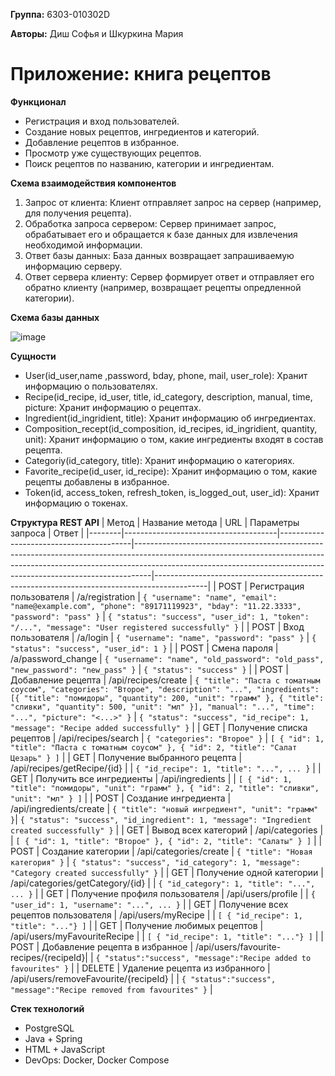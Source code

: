 **Группа:** 6303-010302D

**Авторы:** Диш Софья и Шкуркина Мария

# Приложение: книга рецептов

**Функционал**
- Регистрация и вход пользователей.
- Создание новых рецептов, ингредиентов и категорий.
- Добавление рецептов в избранное.
- Просмотр уже существующих рецептов.
- Поиск рецептов по названию, категории и ингредиентам.


**Схема взаимодействия компонентов**
1.	Запрос от клиента: Клиент отправляет запрос на сервер (например, для получения рецепта).
2.	Обработка запроса сервером: Сервер принимает запрос, обрабатывает его и обращается к базе данных для извлечения необходимой информации.
3.	Ответ базы данных: База данных возвращает запрашиваемую информацию серверу.
4.	Ответ сервера клиенту: Сервер формирует ответ и отправляет его обратно клиенту (например, возвращает рецепты опредленной категории).


**Схема базы данных**

![image](https://github.com/user-attachments/assets/78e4eae9-8cdd-4e9b-8d25-1701c48ae650)



**Сущности**
- User(id_user,name ,password, bday, phone, mail, user_role): Хранит информацию о пользователях.
- Recipe(id_recipe, id_user, title, id_category, description, manual, time, picture: Хранит информацию о рецептах.
- Ingredient(id_ingridient, title): Хранит информацию об ингредиентах.
- Composition_recept(id_composition, id_recipes, id_ingridient, quantity, unit): Хранит информацию о том, какие ингредиенты входят в состав рецепта.
- Categoriy(id_category, title): Хранит информацию о категориях.
- Favorite_recipe(id_user, id_recipe): Хранит информацию о том, какие рецепты добавлены в избранное.
- Token(id, access_token, refresh_token, is_logged_out, user_id): Хранит информацию о токенах.


**Структура REST API**
| Метод  | Название метода                      | URL                                     | Параметры запроса                                                                                                                                                                                                                           | Ответ                                                                                     |
|--------|--------------------------------------|-----------------------------------------|----------------------------------------------------------------------------------------------------------------------------------------------------------------------------------------------------------------------------------------------|-------------------------------------------------------------------------------------------|
| POST   | Регистрация пользователя             | /a/registration                         | `{ "username": "name", "email": "name@example.com", "phone": "89171119923", "bday": "11.22.3333", "password": "pass" }`                                                                                                           | `{ "status": "success", "user_id": 1, "token": "/...", "message": "User registered successfully" }` |
| POST   | Вход пользователя                    | /a/login                                | `{ "username": "name", "password": "pass" }`                                                                                                                                                                                            | `{ "status": "success", "user_id": 1 }`                                                 |
| POST   | Смена пароля                        | /a/password_change                      | `{ "username": "name", "old_password": "old_pass", "new_password": "new_pass" }`                                                                                                                                                      | `{ "status": "success" }`                                                               |
| POST   | Добавление рецепта                  | /api/recipes/create                     | `{ "title": "Паста с томатным соусом", "categories": "Второе", "description": "...", "ingredients": [{ "title": "помидоры", "quantity": 200, "unit": "грамм" }, { "title": "сливки", "quantity": 500, "unit": "мл" }], "manual": "...", "time": "...", "picture": "<...>" }` | `{ "status": "success", "id_recipe": 1, "message": "Recipe added successfully" }` |
| GET    | Получение списка рецептов           | /api/recipes/search                     | `{ "categories": "Второе" }`                                                                                                                                                                                                             | `[ { "id": 1, "title": "Паста с томатным соусом" }, { "id": 2, "title": "Салат Цезарь" } ]` |
| GET    | Получение выбранного рецепта        | /api/recipes/getRecipe/{id}            |                                                                                                                                                                                                                                              | `{ "id_recipe": 1, "title": "...", ... }`                                               |
| GET    | Получить все ингредиенты            | /api/ingredients                        |                                                                                                                                                                                                                                              | `[ { "id": 1, "title": "помидоры", "unit": "грамм" }, { "id": 2, "title": "сливки", "unit": "мл" } ]` |
| POST   | Создание ингредиента                | /api/ingredients/create                 | `{ "title": "новый ингредиент", "unit": "грамм" }`| `{ "status": "success", "id_ingredient": 1, "message": "Ingredient created successfully" }` |
| GET    | Вывод всех категорий                | /api/categories                         |                                                                                                                                                                                                                                              | `[ { "id": 1, "title": "Второе" }, { "id": 2, "title": "Салаты" } ]`                     |
| POST   | Создание категории                   | /api/categories/create                  | `{ "title": "Новая категория" }`                                                                                                                                                                                                         | `{ "status": "success", "id_category": 1, "message": "Category created successfully" }` |
| GET    | Получение одной категории            | /api/categories/getCategory/{id}        |                                                                                                                                                                                                                                              | `{ "id_category": 1, "title": "...", ... }`                                             |
| GET    | Получение профиля пользователя       | /api/users/profile                      |                                                                                                                                                                                                                                              | `{ "user_id": 1, "username": "...", ... }`                                             |
| GET    | Получение всех рецептов пользователя | /api/users/myRecipe                    |                                                                                                                                                                                                                                              | `[ { "id_recipe": 1, "title": "..."} ]`                                                |
| GET    | Получение любимых рецептов          | /api/users/myFavouriteRecipe           |                                                                                                                                                                                                                                              | `[ { "id_recipe": 1, "title": "..."} ]`                                                |
| POST   | Добавление рецепта в избранное      | /api/users/favourite-recipes/{recipeId}|                                                                                                                                                                                                                                              | `{ "status":"success", "message":"Recipe added to favourites" }`                        |
| DELETE | Удаление рецепта из избранного      | /api/users/removeFavourite/{recipeId}   |                                                                                                                                                                                                                                              | `{ "status":"success", "message":"Recipe removed from favourites" }`                     |
                                             
                                                                                                                            


**Стек технологий**

- PostgreSQL
- Java + Spring 
- HTML + JavaScript
- DevOps: Docker, Docker Compose


